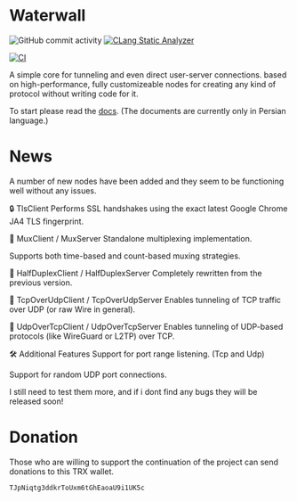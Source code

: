 # Waterwall 

![GitHub commit activity](https://img.shields.io/github/commit-activity/m/radkesvat/WaterWall)
[![CLang Static Analyzer](https://github.com/radkesvat/WaterWall/actions/workflows/clang_static_analyzer.yml/badge.svg)](https://github.com/radkesvat/WaterWall/actions/workflows/clang_static_analyzer.yml)

[![CI](https://github.com/radkesvat/WaterWall/actions/workflows/ci.yaml/badge.svg)](https://github.com/radkesvat/WaterWall/actions/workflows/ci.yaml)


A simple core for tunneling and even direct user-server connections. based on high-performance, fully customizeable nodes for creating any kind of protocol without writing code for it.

To start please read the [docs](https://radkesvat.github.io/WaterWall-Docs/). (The documents are currently only in Persian language.)

# News

A number of new nodes have been added and they seem to be functioning well without any issues.

🔒 TlsClient
Performs SSL handshakes using the exact latest Google Chrome JA4 TLS fingerprint.

🔀 MuxClient / MuxServer
Standalone multiplexing implementation.

Supports both time-based and count-based muxing strategies.

🔁 HalfDuplexClient / HalfDuplexServer
Completely rewritten from the previous version.


🔄 TcpOverUdpClient / TcpOverUdpServer
Enables tunneling of TCP traffic over UDP (or raw Wire in general).

🔁 UdpOverTcpClient / UdpOverTcpServer
Enables tunneling of UDP-based protocols (like WireGuard or L2TP) over TCP.

🛠️ Additional Features
Support for port range listening. (Tcp and Udp)

Support for random UDP port connections.

I still need to test them more, and if i dont find any bugs they will be released soon!


# Donation

Those who are willing to support the continuation of the project can send donations to this TRX wallet.


```
TJpNiqtg3ddkrToUxm6tGhEaoaU9i1UK5c
```

<!-- # Plan

- [x] Restructure the project into a much cleaner design  
- [ ] Remove OpenSSL/WolfSSL client, create a TLS client using curl-impersonate  
- [ ] Rework OpenSSL server, configure options to match Nginx identically  
- [ ] Focus on HTTP/1 or HTTP/2, make every option configurable via JSON  
- [ ] Redesign Layer 3 nodes with a different architecture  
- [x] Add support for WireGuard  
- [ ] Add support for Router  
- [ ] Implement more transports like HTTP/3 or a stream control node  
 -->
<!-- 



Thanks for the support! ❤ -->

